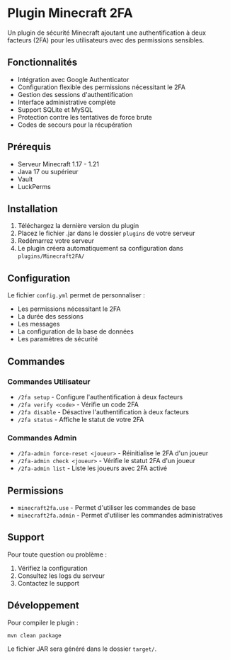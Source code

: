 # Plugin Minecraft 2FA

Un plugin de sécurité Minecraft ajoutant une authentification à deux facteurs (2FA) pour les utilisateurs avec des permissions sensibles.

## Fonctionnalités

- Intégration avec Google Authenticator
- Configuration flexible des permissions nécessitant le 2FA
- Gestion des sessions d'authentification
- Interface administrative complète
- Support SQLite et MySQL
- Protection contre les tentatives de force brute
- Codes de secours pour la récupération

## Prérequis

- Serveur Minecraft 1.17 - 1.21
- Java 17 ou supérieur
- Vault
- LuckPerms

## Installation

1. Téléchargez la dernière version du plugin
2. Placez le fichier .jar dans le dossier `plugins` de votre serveur
3. Redémarrez votre serveur
4. Le plugin créera automatiquement sa configuration dans `plugins/Minecraft2FA/`

## Configuration

Le fichier `config.yml` permet de personnaliser :
- Les permissions nécessitant le 2FA
- La durée des sessions
- Les messages
- La configuration de la base de données
- Les paramètres de sécurité

## Commandes

### Commandes Utilisateur
- `/2fa setup` - Configure l'authentification à deux facteurs
- `/2fa verify <code>` - Vérifie un code 2FA
- `/2fa disable` - Désactive l'authentification à deux facteurs
- `/2fa status` - Affiche le statut de votre 2FA

### Commandes Admin
- `/2fa-admin force-reset <joueur>` - Réinitialise le 2FA d'un joueur
- `/2fa-admin check <joueur>` - Vérifie le statut 2FA d'un joueur
- `/2fa-admin list` - Liste les joueurs avec 2FA activé

## Permissions

- `minecraft2fa.use` - Permet d'utiliser les commandes de base
- `minecraft2fa.admin` - Permet d'utiliser les commandes administratives

## Support

Pour toute question ou problème :
1. Vérifiez la configuration
2. Consultez les logs du serveur
3. Contactez le support

## Développement

Pour compiler le plugin :
```bash
mvn clean package
```

Le fichier JAR sera généré dans le dossier `target/`.